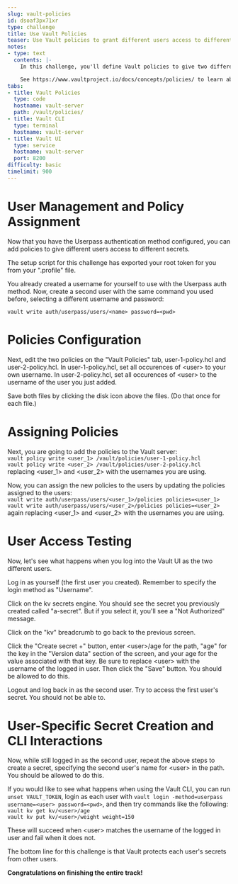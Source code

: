 ```yaml
---
slug: vault-policies
id: dsoaf3px71xr
type: challenge
title: Use Vault Policies
teaser: Use Vault policies to grant different users access to different secrets.
notes:
- type: text
  contents: |-
    In this challenge, you'll define Vault policies to give two different users access to different secrets within Vault.

    See https://www.vaultproject.io/docs/concepts/policies/ to learn about Vault policies.
tabs:
- title: Vault Policies
  type: code
  hostname: vault-server
  path: /vault/policies/
- title: Vault CLI
  type: terminal
  hostname: vault-server
- title: Vault UI
  type: service
  hostname: vault-server
  port: 8200
difficulty: basic
timelimit: 900
---
```

User Management and Policy Assignment
===
Now that you have the Userpass authentication method configured, you can add policies to give different users access to different secrets.

The setup script for this challenge has exported your root token for you from your ".profile" file.

You already created a username for yourself to use with the Userpass auth method. Now, create a second user with the same command you used before, selecting a different username and password:<br>
```
vault write auth/userpass/users/<name> password=<pwd>
```

Policies Configuration
===
Next, edit the two policies on the "Vault Policies" tab, user-1-policy.hcl and user-2-policy.hcl. In user-1-policy.hcl, set all occurences of <user\> to your own username. In user-2-policy.hcl, set all occurences of <user\> to the username of the user you just added.

Save both files by clicking the disk icon above the files. (Do that once for each file.)

Assigning Policies
===
Next, you are going to add the policies to the Vault server:<br>
`vault policy write <user_1> /vault/policies/user-1-policy.hcl`<br>
`vault policy write <user_2> /vault/policies/user-2-policy.hcl`<br>
replacing <user_1\> and <user_2\> with the usernames you are using.

Now, you can assign the new policies to the users by updating the policies assigned to the users:<br>
`vault write auth/userpass/users/<user_1>/policies policies=<user_1>`<br>
`vault write auth/userpass/users/<user_2>/policies policies=<user_2>`<br>
again replacing <user_1\> and <user_2\> with the usernames you are using.

User Access Testing
===
Now, let's see what happens when you log into the Vault UI as the two different users.

Log in as yourself (the first user you created). Remember to specify the login method as "Username".

Click on the kv secrets engine. You should see the secret you previously created called "a-secret".  But if you select it, you'll see a "Not Authorized" message.

Click on the "kv" breadcrumb to go back to the previous screen.

Click the "Create secret +" button, enter <user\>/age for the path, "age" for the key in the "Version data" section of the screen, and your age for the value associated with that key. Be sure to replace <user\> with the username of the logged in user. Then click the "Save" button. You should be allowed to do this.

Logout and log back in as the second user. Try to access the first user's secret.  You should not be able to.

User-Specific Secret Creation and CLI Interactions
===
Now, while still logged in as the second user, repeat the above steps to create a secret, specifying the second user's name for <user\> in the path.  You should be allowed to do this.

If you would like to see what happens when using the Vault CLI, you can run `unset VAULT_TOKEN`, login as each user with `vault login -method=userpass username=<user> password=<pwd>`, and then try commands like the following:<br>
`vault kv get kv/<user>/age`<br>
`vault kv put kv/<user>/weight weight=150`<br>

These will succeed when <user\> matches the username of the logged in user and fail when it does not.

The bottom line for this challenge is that Vault protects each user's secrets from other users.

<strong>Congratulations on finishing the entire track!</strong>